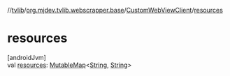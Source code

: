 //[tvlib](../../../index.md)/[org.mjdev.tvlib.webscrapper.base](../index.md)/[CustomWebViewClient](index.md)/[resources](resources.md)

# resources

[androidJvm]\
val [resources](resources.md): [MutableMap](https://kotlinlang.org/api/latest/jvm/stdlib/kotlin.collections/-mutable-map/index.html)&lt;[String](https://kotlinlang.org/api/latest/jvm/stdlib/kotlin/-string/index.html), [String](https://kotlinlang.org/api/latest/jvm/stdlib/kotlin/-string/index.html)&gt;
